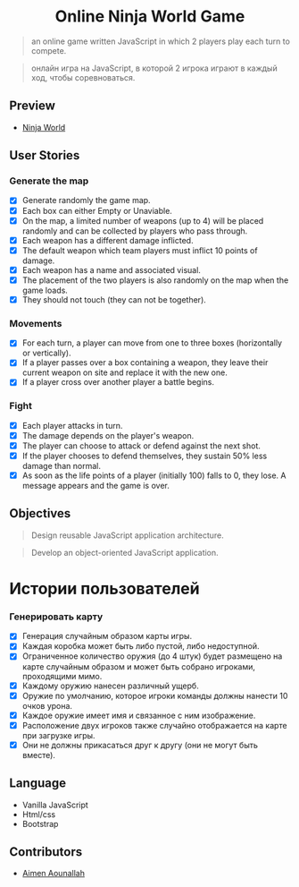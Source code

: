 <h1 align="center"> Online Ninja World Game </h1>

> an online game written JavaScript in which 2 players play each turn to compete.

> онлайн игра на JavaScript, в которой 2 игрока играют в каждый ход, чтобы соревноваться.

## Preview

- [ Ninja World](https://mizou9999.github.io/NinjaWorld/)

## User Stories

### Generate the map

- [x] Generate randomly the game map.
- [x] Each box can either Empty or Unaviable.
- [x] On the map, a limited number of weapons (up to 4) will be placed randomly and can be collected by players who pass through.
- [x] Each weapon has a different damage inflicted.
- [x] The default weapon which team players must inflict 10 points of damage.
- [x] Each weapon has a name and associated visual.
- [x] The placement of the two players is also randomly on the map when the game loads.
- [x] They should not touch (they can not be together).

### Movements

- [x] For each turn, a player can move from one to three boxes (horizontally or vertically).
- [x] If a player passes over a box containing a weapon, they leave their current weapon on site and replace it with the new one.
- [x] If a player cross over another player a battle begins.

### Fight

- [x] Each player attacks in turn.
- [x] The damage depends on the player's weapon.
- [x] The player can choose to attack or defend against the next shot.
- [x] If the player chooses to defend themselves, they sustain 50% less damage than normal.
- [x] As soon as the life points of a player (initially 100) falls to 0, they lose. A message appears and the game is over.

## Objectives

> Design reusable JavaScript application architecture.

> Develop an object-oriented JavaScript application.

# Истории пользователей

### Генерировать карту

- [x] Генерация случайным образом карты игры.
- [x] Каждая коробка может быть либо пустой, либо недоступной.
- [x] Ограниченное количество оружия (до 4 штук) будет размещено на карте случайным образом и может быть собрано игроками, проходящими мимо.
- [x] Каждому оружию нанесен различный ущерб.
- [x] Оружие по умолчанию, которое игроки команды должны нанести 10 очков урона.
- [x] Каждое оружие имеет имя и связанное с ним изображение.
- [x] Расположение двух игроков также случайно отображается на карте при загрузке игры.
- [x] Они не должны прикасаться друг к другу (они не могут быть вместе).

## Language

- Vanilla JavaScript
- Html/css
- Bootstrap

## Contributors

- [Aimen Aounallah](https://github.com/Mizou9999)
